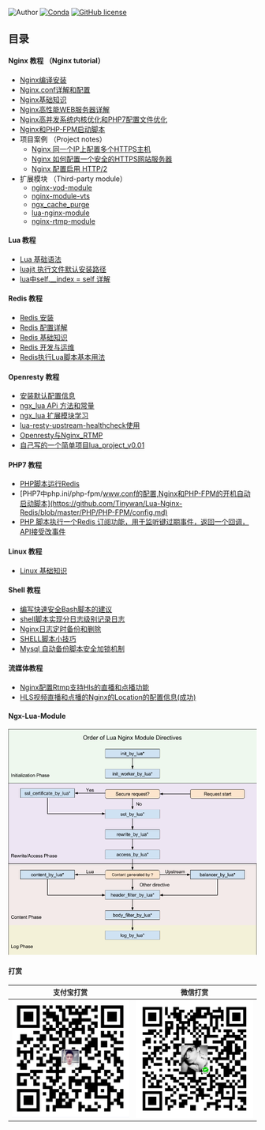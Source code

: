 ![Author](https://img.shields.io/badge/Author-Tinywan-green.svg)
[![Conda](https://img.shields.io/conda/pn/conda-forge/python.svg)]()
[![GitHub license](https://img.shields.io/github/license/Tinywan/tinywan-react-app.svg)](https://github.com/Tinywan/tinywan-react-app/blob/master/LICENSE)
## <a name="index"/>目录

####  Nginx 教程 （Nginx tutorial） 
+   [Nginx编译安装](/Nginx/nginx-install.md)
+   [Nginx.conf详解和配置](/Nginx/nginx-base-config.md)
+   [Nginx基础知识](/Nginx/nginx-basic.md)
+   [Nginx高性能WEB服务器详解](/Nginx/nginx-high-basic.md) 
+   [Nginx高并发系统内核优化和PHP7配置文件优化](/Nginx/nginx-parameter-config.md)
+   [Nginx和PHP-FPM启动脚本](/Nginx/nginx-start-script.md)
+   项目案例 （Project notes）
    +   [Nginx 同一个IP上配置多个HTTPS主机](/Nginx/more-domain-config.md)
    +   [Nginx 如何配置一个安全的HTTPS网站服务器](http://www.cnblogs.com/tinywan/p/7542629.html)
    +   [Nginx 配置启用 HTTP/2](http://www.cnblogs.com/tinywan/p/7860774.html)
+   扩展模块 （Third-party module）
    +   [nginx-vod-module](http://www.cnblogs.com/tinywan/p/7879559.html)    
    +   [nginx-module-vts](http://www.cnblogs.com/tinywan/p/7872366.html)    
    +   [ngx_cache_purge](https://github.com/Tinywan/Lua-Nginx-Redis/blob/master/Nginx/Nginx-Web/Nginx-8-proxy_cache.md)    
    +   [lua-nginx-module](http://www.cnblogs.com/tinywan/p/6538006.html)    
    +   [nginx-rtmp-module](http://www.cnblogs.com/tinywan/p/6639360.html)    
    
####  Lua 教程    
+  [Lua 基础语法](https://github.com/Tinywan/Lua-Nginx-Redis/blob/master/Lua-Script/lua-basic.md)
+  [luajit 执行文件默认安装路径](#Nginx_base_knowledge) 
+  [lua中self.__index = self 详解](https://github.com/Tinywan/Lua-Nginx-Redis/blob/master/Lua-Script/oop/self__index.md)   
   
####  Redis 教程    
+   [Redis 安装](https://github.com/Tinywan/Lua-Nginx-Redis/blob/master/Redis/redis-install.md) 
+   [Redis 配置详解](https://github.com/Tinywan/Lua-Nginx-Redis/blob/master/Redis/redis-config.md) 
+   [Redis 基础知识](#Redis_base_knowledge) 
+   [Redis 开发与运维](#Redis-DevOps)
+   [Redis执行Lua脚本基本用法](https://github.com/Tinywan/Lua-Nginx-Redis/blob/master/Redis/redis-lua.md)    

####  Openresty 教程
+   [安装默认配置信息](https://github.com/Tinywan/Lua-Nginx-Redis/blob/master/Openresty/openresty-basic.md) 
+   [ngx_lua APi 方法和常量](https://github.com/Tinywan/Lua-Nginx-Redis/blob/master/Openresty/openresty-api.md) 
+   [ngx_lua 扩展模块学习](https://github.com/Tinywan/Lua-Nginx-Redis/blob/master/Openresty/openresty-resty-module.md) 
+   [lua-resty-upstream-healthcheck使用](https://github.com/Tinywan/Lua-Nginx-Redis/blob/master/Openresty/lua-resty-upstream-healthcheck.md) 
+   [Openresty与Nginx_RTMP](https://github.com/Tinywan/Lua-Nginx-Redis/blob/master/Openresty/openresty-rtmp.md) 
+   [自己写的一个简单项目lua_project_v0.01](https://github.com/Tinywan/lua_project_v0.01) 

####  PHP7 教程
+   [PHP脚本运行Redis](#PHP_Run_Redis)
+   [PHP7中php.ini/php-fpm/www.conf的配置,Nginx和PHP-FPM的开机自动启动脚本](https://github.com/Tinywan/Lua-Nginx-Redis/blob/master/PHP/PHP-FPM/config.md)  
+   [PHP 脚本执行一个Redis 订阅功能，用于监听键过期事件，返回一个回调，API接受改事件](https://github.com/Tinywan/Lua-Nginx-Redis/blob/master/Redis-PHP/Php-Run-Redis-psubscribe/nohupRedisNotify.php)
     
####  Linux 教程
+   [Linux 基础知识](https://github.com/Tinywan/Lua-Nginx-Redis/blob/master/Linux/linux-basic.md)    

####  Shell 教程    
+   [编写快速安全Bash脚本的建议](https://github.com/Tinywan/Lua-Nginx-Redis/blob/master/Shell/write-shell-suggestions.md) 
+   [shell脚本实现分日志级别记录日志](https://github.com/Tinywan/Lua-Nginx-Redis/blob/master/Nginx-Rtmp/Shell_Log.sh)   
+   [Nginx日志定时备份和删除](https://github.com/Tinywan/Lua-Nginx-Redis/blob/master/Nginx-Rtmp/Shell_Nginx_Log_cut.sh)   
+   [SHELL脚本小技巧](https://github.com/Tinywan/Lua-Nginx-Redis/blob/master/Nginx-Rtmp/Shell_script.md)   
+   [Mysql 自动备份脚本安全加锁机制](https://github.com/Tinywan/Lua-Nginx-Redis/blob/master/Nginx-Rtmp/backup_mysql.sh)  
 
####  流媒体教程         
+ [Nginx配置Rtmp支持Hls的直播和点播功能](https://github.com/Tinywan/Lua-Nginx-Redis/blob/master/Nginx-Rtmp/HLS-live-vod.md)
+ [HLS视频直播和点播的Nginx的Location的配置信息(成功)](https://github.com/Tinywan/Lua-Nginx-Redis/blob/master/Nginx-Rtmp/HLS-live-vod-locatiuon-config.md)     

#### Ngx-Lua-Module
![Markdown](/Images/Nginx-Phase.png)

#### 打赏

|支付宝打赏|微信打赏|
|:----:|:----:|
|![image2](/Images/alipay.png)|![image1](/Images/wechat.png)|
